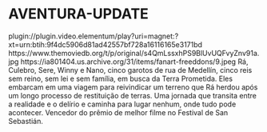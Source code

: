 # AVENTURA-UPDATE

<item>
<title>[COLOR silver][B] OS REIS DO MUNDO [/COLOR][/B][COLOR yellow]  FULL HD  [B][/COLOR][/B]</title>
<link>plugin://plugin.video.elementum/play?uri=magnet:?xt=urn:btih:9f4dc5906d81ad42557bf728a16116165e3171bd</link>
<thumbnail>https://www.themoviedb.org/t/p/original/s4QmLssxhPS9BlUvUQFvyZnv91a.jpg</thumbnail>
<fanart>https://ia801404.us.archive.org/31/items/fanart-freeddons/9.jpeg</fanart>
<info> Rá, Culebro, Sere, Winny e Nano, cinco garotos de rua de Medellín, cinco reis sem reino, sem lei e sem família, em busca da Terra Prometida. Eles embarcam em uma viagem para reivindicar um terreno que Rá herdou após um longo processo de restituição de terras. Uma jornada que transita entre a realidade e o delírio e caminha para lugar nenhum, onde tudo pode acontecer. Vencedor do prêmio de melhor filme no Festival de San Sebastián.</info>
</item>
